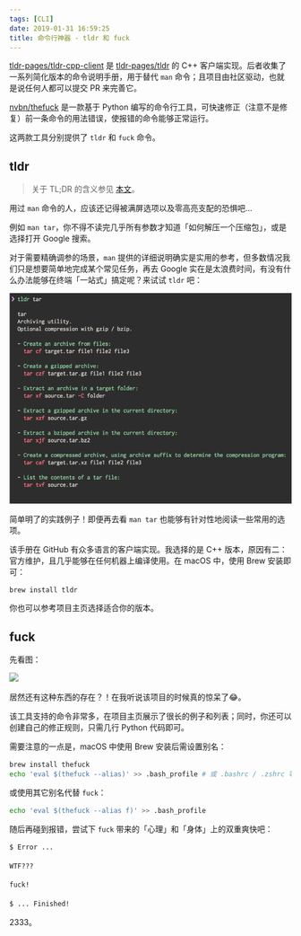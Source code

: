 ```yaml
---
tags: [CLI]
date: 2019-01-31 16:59:25
title: 命令行神器 - tldr 和 fuck
---
```


[tldr-pages/tldr-cpp-client](https://github.com/tldr-pages/tldr-cpp-client) 是 [tldr-pages/tldr](https://github.com/tldr-pages/tldr) 的 C++ 客户端实现。后者收集了一系列简化版本的命令说明手册，用于替代 `man` 命令；且项目由社区驱动，也就是说任何人都可以提交 PR 来完善它。

[nvbn/thefuck](https://github.com/nvbn/thefuck) 是一款基于 Python 编写的命令行工具，可快速修正（注意不是修复）前一条命令的用法错误，使报错的命令能够正常运行。

<!--more-->

这两款工具分别提供了 `tldr` 和 `fuck` 命令。

## tldr

> 关于 TL;DR 的含义参见 [本文](https://wi1dcard.dev/posts/github-abbrs-collection/)。

用过 `man` 命令的人，应该还记得被满屏选项以及零高亮支配的恐惧吧...

例如 `man tar`，你不得不读完几乎所有参数才知道「如何解压一个压缩包」，或是选择打开 Google 搜索。

对于需要精确调参的场景，`man` 提供的详细说明确实是实用的参考，但多数情况我们只是想要简单地完成某个常见任务，再去 Google 实在是太浪费时间，有没有什么办法能够在终端「一站式」搞定呢？来试试 `tldr` 吧：

![](https://github.com/tldr-pages/tldr/raw/master/screenshot.png)

简单明了的实践例子！即便再去看 `man tar` 也能够有针对性地阅读一些常用的选项。

该手册在 GitHub 有众多语言的客户端实现。我选择的是 C++ 版本，原因有二：官方维护，且几乎能够在任何机器上编译使用。在 macOS 中，使用 Brew 安装即可：

```bash
brew install tldr
```

你也可以参考项目主页选择适合你的版本。

## fuck

先看图：

![](https://raw.githubusercontent.com/nvbn/thefuck/master/example.gif)

居然还有这种东西的存在？！在我听说该项目的时候真的惊呆了😂。

该工具支持的命令非常多，在项目主页展示了很长的例子和列表；同时，你还可以创建自己的修正规则，只需几行 Python 代码即可。

需要注意的一点是，macOS 中使用 Brew 安装后需设置别名：

```bash
brew install thefuck
echo 'eval $(thefuck --alias)' >> .bash_profile # 或 .bashrc / .zshrc 等
```

或使用其它别名代替 `fuck`：

```bash
echo 'eval $(thefuck --alias f)' >> .bash_profile
```

随后再碰到报错，尝试下 `fuck` 带来的「心理」和「身体」上的双重爽快吧：

```bash
$ Error ...

WTF???

fuck!

$ ... Finished!
```

2333。
